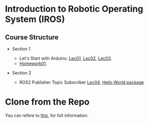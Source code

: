 # Introduction to Robotic Operating System (IROS)

## Course Structure

* Section 1
  * Let's Start with Arduino.
    [Lec01](https://github.com/AliJnadi/IROS/blob/main/Arduino/Lectures/Lec%201.pdf),
    [Lec02](https://github.com/AliJnadi/IROS/blob/main/Arduino/Lectures/Lec%202.pdf),
    [Lec03](https://github.com/AliJnadi/IROS/blob/main/Arduino/Lectures/Lec%203.pdf).
  * [Homework01](https://github.com/AliJnadi/IROS/blob/main/Homeworks/Homework%201/Homework%201.pdf).
      
* Section 2
  * ROS2 Publisher Topic Subscriber [Lec04](https://github.com/AliJnadi/IROS/blob/main/ROS2/Lectures/IROS_Fundamentals.pdf), [Hello World package](https://github.com/AliJnadi/IROS/tree/main/IROS/Hello_world)

# Clone from the Repo
You can refere to [this](https://docs.github.com/en/repositories/creating-and-managing-repositories/cloning-a-repository), for full information.
